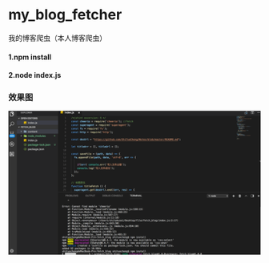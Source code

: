 # my_blog_fetcher
我的博客爬虫（本人博客爬虫）
#### 1.npm install
#### 2.node index.js

### 效果图
![](https://github.com/ShiTuoCheng/my_blog_fetcher/blob/master/screen/demoAnimation.gif)
